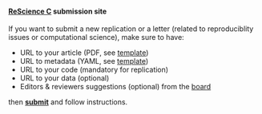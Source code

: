 
#### [ReScience C](https://rescience-c.github.io/) submission site

If you want to submit a new replication or a letter (related to reproduciblity
issues or computational science), make sure to have:

* URL to your article (PDF, see [template](https://github.com/rescience-c/template))
* URL to metadata (YAML, see [template](https://github.com/rescience-c/template))
* URL to your code (mandatory for replication)
* URL to your data (optional)
* Editors & reviewers suggestions (optional) from the
  [board](https://rescience-c.github.io/board/)

then [**submit**](https://github.com/rescience-c/submissions/issues/new/choose) and follow instructions.
